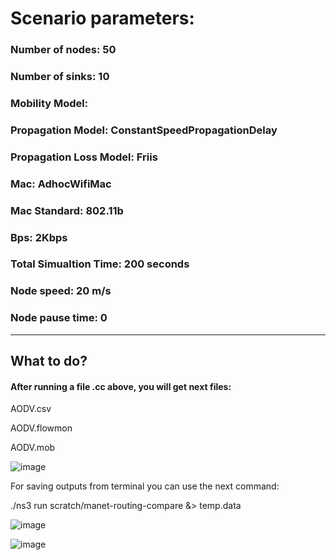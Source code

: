 # Scenario parameters:

### Number of nodes: 50
### Number of sinks: 10
### Mobility Model:
### Propagation Model: ConstantSpeedPropagationDelay
### Propagation Loss Model: Friis
### Mac: AdhocWifiMac
### Mac Standard: 802.11b
### Bps: 2Kbps
### Total Simualtion Time: 200 seconds
### Node speed: 20 m/s
### Node pause time: 0
<hr/>


## What to do?
#### After running a file .cc above, you will get next files: 

AODV.csv

AODV.flowmon

AODV.mob

![image](https://user-images.githubusercontent.com/122405130/224842451-d7704a45-ad88-4ca0-a4dd-c635571c26e7.png)

For saving outputs from terminal you can use the next command:

./ns3 run scratch/manet-routing-compare &> temp.data

![image](https://user-images.githubusercontent.com/122405130/224842757-d8f93835-8ecc-4a03-8d43-3af358d23b9c.png)

![image](https://user-images.githubusercontent.com/122405130/224843120-88d5ddb6-ef6a-46df-8742-d003ebfdc989.png)

